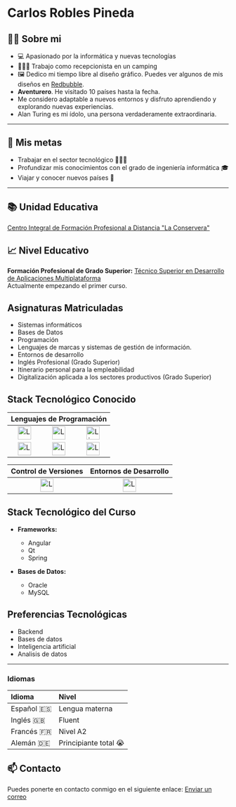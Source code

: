 # Carlos Robles Pineda

## 👨🏽 Sobre mi
- 💻 Apasionado por la informática y nuevas tecnologías
- 💁🏽‍♂ Trabajo como recepcionista en un camping
- 🖼️ Dedico mi tiempo libre al diseño gráfico. Puedes ver algunos de mis diseños en [Redbubble](https://www.redbubble.com/people/carlosalberto/shop).
- **Aventurero**. He visitado 10 países hasta la fecha.
- Me considero adaptable a nuevos entornos y disfruto aprendiendo y explorando nuevas experiencias.
- Alan Turing es mi ídolo, una persona verdaderamente extraordinaria.
 
----

## 🎯 Mis metas
- Trabajar en el sector tecnológico 👨🏽‍💻
- Profundizar mis conocimientos con el grado de ingeniería informática 🎓
- Viajar y conocer nuevos países 🛫

----

## 📚 Unidad Educativa
[Centro Integral de Formación Profesional a Distancia "La Conservera"](https://sites.google.com/view/fplaconservera)

## 📈 Nivel Educativo
**Formación Profesional de Grado Superior:** [Técnico Superior en Desarrollo de Aplicaciones Multiplataforma](https://www.boe.es/diario_boe/txt.php?id=BOE-A-2010-8067)
<br>Actualmente empezando el primer curso.

## Asignaturas Matriculadas

- Sistemas informáticos
- Bases de Datos
- Programación
- Lenguajes de marcas y sistemas de gestión de información.
- Entornos de desarrollo
- Inglés Profesional (Grado Superior)
- Itinerario personal para la empleabilidad
- Digitalización aplicada a los sectores productivos (Grado Superior)

## Stack Tecnológico Conocido

<table>
    <thead>
        <tr>
            <th colspan="3">Lenguajes de Programación</th>
        </tr>
    </thead>
    <tbody>
        <tr>
            <td style="text-align: center;"><img src="https://s3.dualstack.us-east-2.amazonaws.com/pythondotorg-assets/media/community/logos/python-logo-only.png" width="30" height="30" alt="Logotipo del lenguaje de programación Python"></td>
            <td style="text-align: center;"><img src="https://www.r-project.org/Rlogo.png" width="30" height="30" alt="Logotipo del lenguaje de programación R"></td>
            <td style="text-align: center;"><img src="https://upload.wikimedia.org/wikipedia/commons/4/48/Lisp_logo.svg" width="30" height="30" alt="Lisp Logo"></td>
        </tr>
        <tr>
            <td style="text-align: center;"><img src="https://upload.wikimedia.org/wikipedia/commons/b/b6/APL_%28programming_language%29_logo.svg" width="30" height="30" alt="Logotipo del lenguaje de programación APL"></td>
            <td style="text-align: center;"><img src="https://upload.wikimedia.org/wikipedia/commons/f/f1/Ruby_logo.png" width="30" height="30" alt="Logotipo del lenguaje de programación Ruby"></td>
            <td style="text-align: center;"><img src="https://upload.wikimedia.org/wikipedia/commons/6/6a/JavaScript-logo.png" width="30" height="30" alt="Logotipo del lenguaje de programación Javascript"></td>
        </tr>
    </tbody>
</table>

<table>
    <thead>
        <tr>
            <th>Control de Versiones</th>
            <th>Entornos de Desarrollo</th>
        </tr>
    </thead>
    <tbody>
        <tr>
            <td style="text-align: center;"><img src="https://git-scm.com/images/logos/2color-lightbg@2x.png" alt="Logotipo de Git" height="30"></td>
            <td style="text-align: center;"><img src="https://code.visualstudio.com/assets/images/code-stable.png" alt="Logotipo de VSCode" height="30"></td>
        </tr>
    </tbody>
</table>

## Stack Tecnológico del Curso
- **Frameworks:**
  - Angular
  - Qt
  - Spring

- **Bases de Datos:**
  - Oracle
  - MySQL

## Preferencias Tecnológicas

- Backend
- Bases de datos
- Inteligencia artificial
- Analisis de datos

----

### Idiomas
| Idioma | Nivel |
| :----------- | :----------- |
| Español 🇪🇸 | Lengua materna |
| Inglés 🇬🇧 | Fluent |
| Francés 🇫🇷| Nivel A2 |
| Alemán 🇩🇪| Principiante total 😭 |

## 📫 Contacto

Puedes ponerte en contacto conmigo en el siguiente enlace: [Enviar un correo](mailto:13808546@alu.murciaeduca.es)
